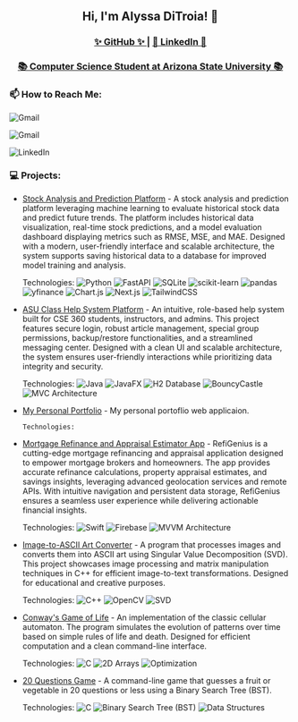 <h2 align="center">Hi, I'm Alyssa DiTroia! 👋</h2>
<h3 align="center">
    <a href="https://github.com/alyssaditroia">✨ GitHub ✨ </a> | 
    <a href="https://www.linkedin.com/in/alyssa-ditroia/"> 💼 LinkedIn 💼</a>
</h3>

<h3 align="center"><a href="https://www.linkedin.com/in/alyssa-ditroia">📚 Computer Science Student at Arizona State University 📚</a></h3>

### 📫 How to Reach Me:
<div style="margin-top: 10px;">
  <!-- Email -->
  <p>
    <a href="mailto:alyssaditroia@gmail.com" style="text-decoration: none;">
      <img src="https://img.shields.io/badge/-alyssaditroia@gmail.com-D00000?style=flat&logo=gmail&logoColor=white" alt="Gmail">
    </a>
  </p>
  <p>
    <a href="mailto:aditroia@asu.edu" style="text-decoration: none;">
      <img src="https://img.shields.io/badge/-aditroia@asu.edu-2A4494?style=flat&logo=gmail&logoColor=white" alt="Gmail">
    </a>
  </p>
  <!-- LinkedIn -->
  <p>
    <a href="https://www.linkedin.com/in/alyssa-ditroia/" style="text-decoration: none;">
      <img src="https://img.shields.io/badge/LinkedIn-alyssa--ditroia-FFBA08?style=flat&logo=linkedin&logoColor=white&labelColor=FFBA08" alt="LinkedIn">
    </a>
  </p>
</div>


<h3> 💻 Projects:</h3>
<ul>
<li>
        <a href="https://github.com/alyssaditroia/ML_Stock_Analysis">Stock Analysis and Prediction Platform</a> - A stock analysis and prediction platform leveraging machine learning to evaluate historical stock data and predict future trends. The platform includes  historical data visualization, real-time stock predictions, and a model evaluation dashboard displaying metrics such as RMSE, MSE, and MAE. Designed with a modern, user-friendly interface and scalable architecture, the system supports saving historical data to a database for improved model training and analysis.

Technologies:
![Python](https://img.shields.io/badge/Python-3776AB?style=flat&logo=python&logoColor=white)
![FastAPI](https://img.shields.io/badge/FastAPI-009688?style=flat&logo=fastapi&logoColor=white)
![SQLite](https://img.shields.io/badge/SQLite-003B57?style=flat&logo=sqlite&logoColor=white)
![scikit-learn](https://img.shields.io/badge/scikit--learn-F7931E?style=flat&logo=scikit-learn&logoColor=white)
![pandas](https://img.shields.io/badge/pandas-150458?style=flat&logo=pandas&logoColor=white)
![yfinance](https://img.shields.io/badge/yfinance-0077B5?style=flat)
![Chart.js](https://img.shields.io/badge/Chart.js-FF6384?style=flat&logo=chartdotjs&logoColor=white)
![Next.js](https://img.shields.io/badge/Next.js-000000?style=flat&logo=nextdotjs&logoColor=white)
![TailwindCSS](https://img.shields.io/badge/TailwindCSS-06B6D4?style=flat&logo=tailwindcss&logoColor=white)

</li>
<li>
        <a href="https://github.com/alyssaditroia/CSE360">ASU Class Help System Platform</a> - An intuitive, role-based help system built for CSE 360 students, instructors, and admins. This project features secure login, robust article management, special group permissions, backup/restore functionalities, and a streamlined messaging center. Designed with a clean UI and scalable architecture, the system ensures user-friendly interactions while prioritizing data integrity and security.

Technologies:
![Java](https://img.shields.io/badge/Java-007396?style=flat&logo=java&logoColor=white)
![JavaFX](https://img.shields.io/badge/JavaFX-3776AB?style=flat)
![H2 Database](https://img.shields.io/badge/H2%20Database-003B57?style=flat)
![BouncyCastle](https://img.shields.io/badge/BouncyCastle-FF5733?style=flat)
![MVC Architecture](https://img.shields.io/badge/MVC%20Architecture-4CAF50?style=flat)


</li>
<li>
    <a href="https://github.com/alyssaditroia/WebServer">My Personal Portfolio</a> - My personal portoflio web applicaion. 

    Technologies: 
</li>
<li>
        <a href="https://github.com/alyssaditroia/RefiGenius">Mortgage Refinance and Appraisal Estimator App</a> -  RefiGenius is a cutting-edge mortgage refinancing and appraisal application designed to empower mortgage brokers and homeowners. The app provides accurate refinance calculations, property appraisal estimates, and savings insights, leveraging advanced geolocation services and remote APIs. With intuitive navigation and persistent data storage, RefiGenius ensures a seamless user experience while delivering actionable financial insights.

Technologies:
![Swift](https://img.shields.io/badge/Swift-FA7343?style=flat&logo=swift&logoColor=white)
![Firebase](https://img.shields.io/badge/Firebase-FFCA28?style=flat&logo=firebase&logoColor=black)
![MVVM Architecture](https://img.shields.io/badge/MVVM%20Architecture-4CAF50?style=flat)

</li> 
<li> 
        <a href="https://github.com/alyssaditroia/JPG_TO_ASCII">Image-to-ASCII Art Converter</a> - A program that processes images and converts them into ASCII art using Singular Value Decomposition (SVD). This project showcases image processing and matrix manipulation techniques in C++ for efficient image-to-text transformations. Designed for educational and creative purposes.

Technologies: 
![C++](https://img.shields.io/badge/C++-00599C?style=flat&logo=c%2B%2B&logoColor=white)
![OpenCV](https://img.shields.io/badge/OpenCV-5C3EE8?style=flat&logo=opencv&logoColor=white)
![SVD](https://img.shields.io/badge/SVD-Mathematics-4CAF50?style=flat)

</li>
<li>
        <a href="https://github.com/alyssaditroia/Game-of-Life">Conway's Game of Life</a> - An implementation of the classic cellular automaton. The program simulates the evolution of patterns over time based on simple rules of life and death. Designed for efficient computation and a clean command-line interface.

Technologies:
![C](https://img.shields.io/badge/C-00599C?style=flat&logo=c&logoColor=white)
![2D Arrays](https://img.shields.io/badge/2D%20Arrays-4CAF50?style=flat)
![Optimization](https://img.shields.io/badge/Optimization-E91E63?style=flat)
</li>

<li>
        <a href="https://github.com/alyssaditroia/20-Questions">20 Questions Game</a> - A command-line game that guesses a fruit or vegetable in 20 questions or less using a Binary Search Tree (BST).
        
Technologies:
![C](https://img.shields.io/badge/C-00599C?style=flat&logo=c&logoColor=white)
![Binary Search Tree (BST)](https://img.shields.io/badge/BST-6A1B9A?style=flat)
![Data Structures](https://img.shields.io/badge/Data%20Structures-4CAF50?style=flat)
</li>
</ul>


